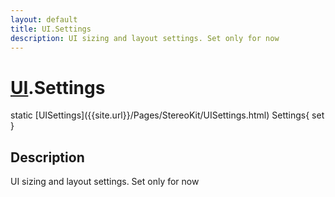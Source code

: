```yaml
---
layout: default
title: UI.Settings
description: UI sizing and layout settings. Set only for now
---
```

# [UI]({{site.url}}/Pages/StereoKit/UI.html).Settings

<div class='signature' markdown='1'>
static [UISettings]({{site.url}}/Pages/StereoKit/UISettings.html) Settings{ set }
</div>

## Description
UI sizing and layout settings. Set only for now

